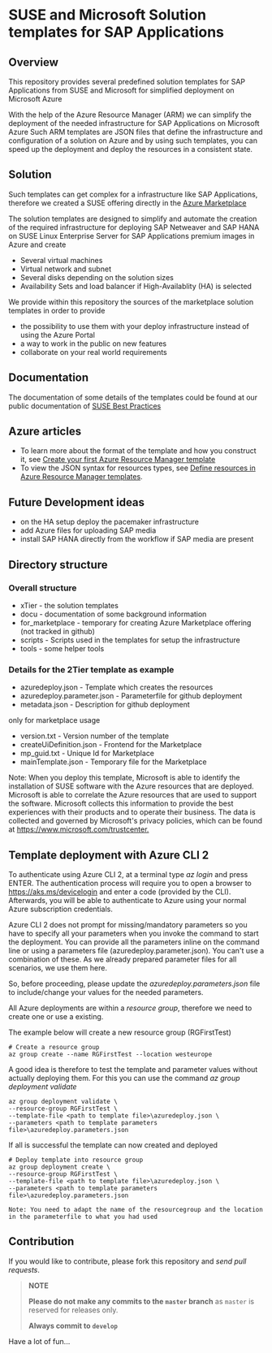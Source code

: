 # SUSE and Microsoft Solution templates for SAP Applications

## Overview

This repository provides several predefined solution templates for SAP Applications from SUSE and Microsoft for simplified deployment on Microsoft Azure

With the help of the Azure Resource Manager (ARM) we can simplify the deployment of the needed infrastructure for SAP Applications on Microsoft Azure
Such ARM templates are JSON files that define the infrastructure and configuration of a solution on Azure and by using such templates, you can speed up the deployment and deploy the resources in a consistent state.

## Solution

Such templates can get complex for a infrastructure like SAP Applications, therefore we created a SUSE offering directly in the [Azure Marketplace](https://azuremarketplace.microsoft.com/en-us/marketplace/apps/suse.suse-sap-infra?tab=Overview)

The solution templates are designed to simplify and automate the creation of the required infrastructure for deploying SAP Netweaver
and SAP HANA on SUSE Linux Enterprise Server for SAP Applications premium images in Azure and create

* Several virtual machines
* Virtual network and subnet
* Several disks depending on the solution sizes
* Availability Sets and load balancer if High-Availablity (HA) is selected

We provide within this repository the sources of the marketplace solution templates in order to provide

* the possibility to use them with your deploy infrastructure instead of using the Azure Portal
* a way to work in the public on new features
* collaborate on your real world requirements

## Documentation

The documentation of some details of the templates could be found at our public documentation of [SUSE Best Practices](https://www.suse.com/documentation/suse-best-practices/sbp-sap-msazure-solution-templates/data/sbp-sap-msazure-solution-templates.html)

## Azure articles

* To learn more about the format of the template and how you construct it, see [Create your first Azure Resource Manager template](https://docs.microsoft.com/en-us/azure/azure-resource-manager/resource-manager-create-first-template.html)
* To view the JSON syntax for resources types, see [Define resources in Azure Resource Manager templates](https://docs.microsoft.com/en-us/azure/templates/).

## Future Development ideas

* on the HA setup deploy the pacemaker infrastructure
* add Azure files for uploading SAP media
* install SAP HANA directly from the workflow if SAP media are present

## Directory structure

### Overall structure

* xTier                        - the solution templates
* docu                         - documentation of some background information
* for_marketplace              - temporary for creating Azure Marketplace offering (not tracked in github)
* scripts                      - Scripts used in the templates for setup the infrastructure
* tools                        - some helper tools

### Details for the 2Tier template as example

* azuredeploy.json            - Template which creates the resources
* azuredeploy.parameter.json  - Parameterfile for github deployment
* metadata.json               - Description for github deployment

only for marketplace usage

* version.txt                 - Version number of the template
* createUiDefinition.json     - Frontend for the Marketplace
* mp_guid.txt                 - Unique Id for Marketplace
* mainTemplate.json           - Temporary file for the Marketplace

Note: When you deploy this template, Microsoft is able to identify the installation of SUSE software with the Azure resources that are deployed. Microsoft is able to correlate the Azure resources that are used to support the software. Microsoft collects this information to provide the best experiences with their products and to operate their business. The data is collected and governed by Microsoft's privacy policies, which can be found at <https://www.microsoft.com/trustcenter.>

## Template deployment with Azure CLI 2

To authenticate using Azure CLI 2, at a terminal type _az login_ and press ENTER. The authentication process will require you to open a browser to <https://aks.ms/devicelogin> and enter a code (provided by the CLI). Afterwards, you will be able to authenticate to Azure using your normal Azure subscription credentials.

Azure CLI 2 does not prompt for missing/mandatory parameters so you have to specify all your parameters when you invoke the command to start the deployment. You can provide all the parameters inline on the command line or using a parameters file (azuredeploy.parameter.json). You can't use a combination of these. As we already prepared parameter files for all scenarios, we use them here.

So, before proceeding, please update the _azuredeploy.parameters.json_ file to include/change your values for the needed parameters.

All Azure deployments are within a _resource group_, therefore we need to create one or use a existing.

The example below will create a new resource group (RGFirstTest)

    # Create a resource group
    az group create --name RGFirstTest --location westeurope

A good idea is therefore to test the template and parameter values without actually deploying them. For this you can use the command _az group deployment validate_

    az group deployment validate \
    --resource-group RGFirstTest \
    --template-file <path to template file>\azuredeploy.json \
    --parameters <path to template parameters file>\azuredeploy.parameters.json

If all is successful the template can now created and deployed

    # Deploy template into resource group
    az group deployment create \
    --resource-group RGFirstTest \
    --template-file <path to template file>\azuredeploy.json \
    --parameters <path to template parameters file>\azuredeploy.parameters.json

    Note: You need to adapt the name of the resourcegroup and the location in the parameterfile to what you had used

## Contribution

If you would like to contribute, please fork this repository and *send pull requests*.

>**NOTE**
>
>**Please do not make any commits to the `master` branch** as `master` is reserved for releases only.
>
>**Always commit to `develop`**

Have a lot of fun...
